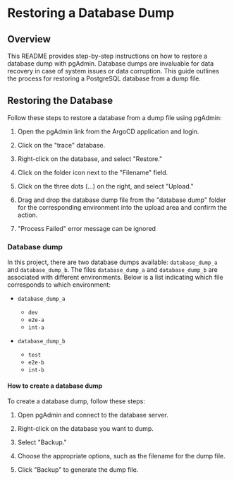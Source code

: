 # Restoring a Database Dump

## Overview

This README provides step-by-step instructions on how to restore a database dump with pgAdmin. Database dumps are invaluable for data recovery in case of system issues or data corruption. This guide outlines the process for restoring a PostgreSQL database from a dump file.


## Restoring the Database

Follow these steps to restore a database from a dump file using pgAdmin:

1. Open the pgAdmin link from the ArgoCD application and login.

2. Click on the "trace" database.

3. Right-click on the database, and select "Restore."

4. Click on the folder icon next to the "Filename" field.

5. Click on the three dots (...) on the right, and select "Upload."

6. Drag and drop the database dump file from the "database dump" folder for the corresponding environment into the upload area and confirm the action.

7. "Process Failed" error message can be ignored

### Database dump

In this project, there are two database dumps available: `database_dump_a` and `database_dump_b`. The files `database_dump_a` and `database_dump_b` are associated with different environments. Below is a list indicating which file corresponds to which environment:

- `database_dump_a`
    - `dev`
    - `e2e-a`
    - `int-a`

- `database_dump_b`
    - `test`
    - `e2e-b`
    - `int-b`

#### How to create a database dump

To create a database dump, follow these steps:

1. Open pgAdmin and connect to the database server.

2. Right-click on the database you want to dump.

3. Select "Backup."

4. Choose the appropriate options, such as the filename for the dump file.

5. Click "Backup" to generate the dump file.
